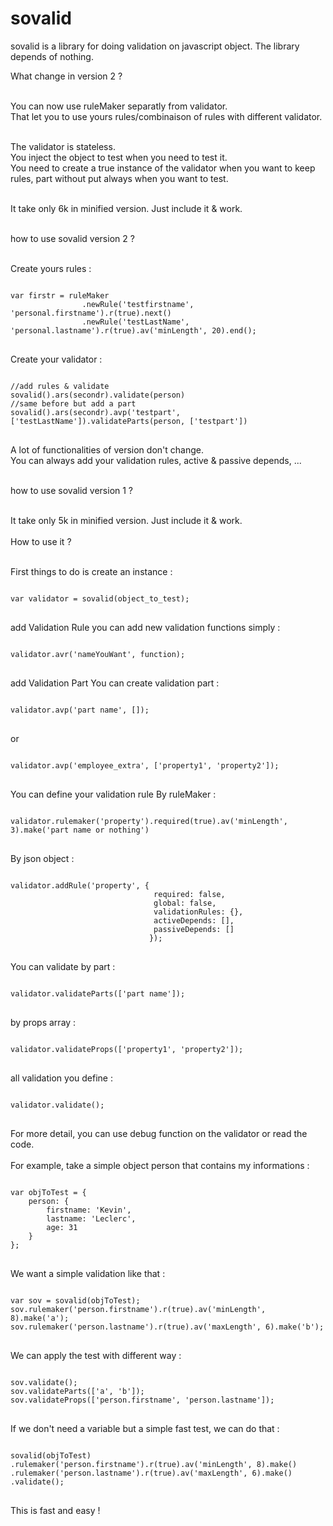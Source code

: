 # sovalid
sovalid is a library for doing validation on javascript object. The library depends of nothing.<br>

What change in version 2 ?<br><br>

You can now use ruleMaker separatly from validator.<br>
That let you to use yours rules/combinaison of rules with different validator.<br><br>

The validator is stateless.<br>
You inject the object to test when you need to test it.<br>
You need to create a true instance of the validator when you want to keep rules, part without put always when you want to test.<br><br>

It take only 6k in minified version. Just include it & work.<br><br>

how to use sovalid version 2 ?<br><br>

Create yours rules :<br>
<pre>
<code class="language-javascript">
var firstr = ruleMaker
                .newRule('testfirstname', 'personal.firstname').r(true).next()
                .newRule('testLastName', 'personal.lastname').r(true).av('minLength', 20).end();
</code>
</pre>

Create your validator :<br>
<pre>
<code class="language-javascript">
//add rules & validate
sovalid().ars(secondr).validate(person)
//same before but add a part
sovalid().ars(secondr).avp('testpart', ['testLastName']).validateParts(person, ['testpart'])
</code>
</pre>

A lot of functionalities of version don't change.<br>
You can always add your validation rules, active & passive depends, ...<br><br>

how to use sovalid version 1 ?<br><br>

It take only 5k in minified version. Just include it & work.<br><br>
How to use it ?<br><br>

First things to do is create an instance :<br>
<pre>
<code class="language-javascript">
var validator = sovalid(object_to_test);
</code>
</pre>
<p>

add Validation Rule</span> you can add new validation functions simply :<br>
<pre>
<code class="language-javascript">
validator.avr('nameYouWant', function);
</code>
</pre>

add Validation Part</span> You can create validation part :<br>
<pre>
<code  class="language-javascript">
validator.avp('part name', []);
</code>
</pre>
or
<pre>
<code  class="language-javascript">
validator.avp('employee_extra', ['property1', 'property2']);
</code>
</pre>

You can define your validation rule</span> By ruleMaker :<br>
<pre>
<code  class="language-javascript">
validator.rulemaker('property').required(true).av('minLength', 3).make('part name or nothing')
</code>
</pre> 
By json object :
<pre>
<code  class="language-javascript">
validator.addRule('property', {
                                required: false,
                                global: false,
                                validationRules: {},
                                activeDepends: [],
                                passiveDepends: []
                               });
</code>
</pre>
You can validate </span> by part :<br>
<pre>
<code  class="language-javascript">
validator.validateParts(['part name']);
</code>
</pre> 
by props array :
<pre>
<code  class="language-javascript">
validator.validateProps(['property1', 'property2']);
</code>
</pre> 
all validation you define :
<pre>
<code  class="language-javascript">
validator.validate();
</code>
</pre>
For more detail, you can use debug function on the validator or read the code.<br><br>
For example, take a simple object person that contains my informations :<br>
<pre>
<code class="language-json">
var objToTest = {
    person: {
        firstname: 'Kevin',
        lastname: 'Leclerc',
        age: 31
    }
};
</code>
</pre>
We want a simple validation like that :<br>
<pre>
<code class="language-javascript">
var sov = sovalid(objToTest);
sov.rulemaker('person.firstname').r(true).av('minLength', 8).make('a');
sov.rulemaker('person.lastname').r(true).av('maxLength', 6).make('b');
</code>
</pre>
We can apply the test with different way :<br>
<pre>
<code class="language-javascript">
sov.validate();
sov.validateParts(['a', 'b']);
sov.validateProps(['person.firstname', 'person.lastname']);
</code>
</pre>
If we don't need a variable but a simple fast test, we can do that :<br>
<pre>
<code class="language-javascript">
sovalid(objToTest)
.rulemaker('person.firstname').r(true).av('minLength', 8).make()
.rulemaker('person.lastname').r(true).av('maxLength', 6).make()
.validate();
</code>
</pre>
This is fast and easy !
